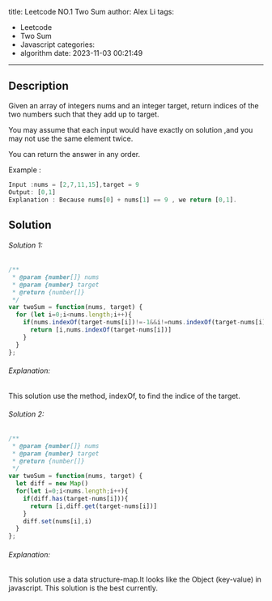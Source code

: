title: Leetcode NO.1 Two Sum
author: Alex Li
tags:
  - Leetcode
  - Two Sum
  - Javascript
categories:
  - algorithm
date: 2023-11-03 00:21:49
---
## Description

Given an array of integers nums and an integer target, return indices of the two numbers such that they add up to target.

You may assume that each input would have exactly on solution ,and you may not use the same element twice.

You can return the answer in any order.

Example :

```javascript
Input :nums = [2,7,11,15],target = 9
Output: [0,1]
Explanation : Because nums[0] + nums[1] == 9 , we return [0,1].
```

## Solution

###### Solution 1:

```javascript
/**
 * @param {number[]} nums
 * @param {number} target
 * @return {number[]}
 */
var twoSum = function(nums, target) {
  for (let i=0;i<nums.length;i++){
    if(nums.indexOf(target-nums[i])!=-1&&i!=nums.indexOf(target-nums[i])){
      return [i,nums.indexOf(target-nums[i])]
    }
  }
};
```

###### Explanation:

This solution use the method, indexOf, to find the indice of the target.

###### Solution 2:

```javascript
/**
 * @param {number[]} nums
 * @param {number} target
 * @return {number[]}
 */
var twoSum = function(nums, target) {
  let diff = new Map()
  for(let i=0;i<nums.length;i++){
    if(diff.has(target-nums[i])){
      return [i,diff.get(target-nums[i])]
    }
    diff.set(nums[i],i)
  }
};
```

###### Explanation:

This solution use a data structure-map.It looks like the Object (key-value) in javascript. This solution is the best currently.
